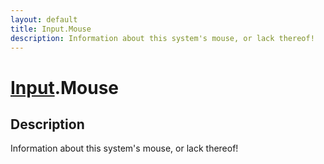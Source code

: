 ```yaml
---
layout: default
title: Input.Mouse
description: Information about this system's mouse, or lack thereof!
---
```

# [Input]({{site.url}}/Pages/Reference/Input.html).Mouse

## Description
Information about this system's mouse, or lack thereof!

